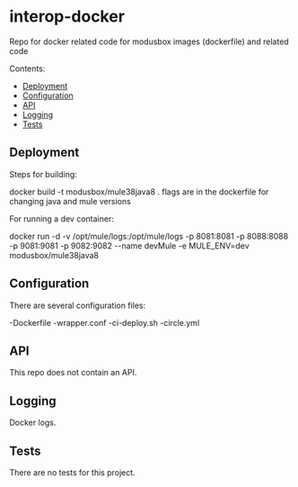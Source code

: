 # interop-docker

Repo for docker related code for modusbox images (dockerfile) and related code

Contents:

- [Deployment](#deployment)
- [Configuration](#configuration)
- [API](#api)
- [Logging](#logging)
- [Tests](#tests)

## Deployment

Steps for building:

docker build -t modusbox/mule38java8 .
flags are in the dockerfile for changing java and mule versions

For running a dev container: 

docker run -d -v /opt/mule/logs:/opt/mule/logs -p 8081:8081 -p 8088:8088 -p 9081:9081 -p 9082:9082 --name devMule -e MULE_ENV=dev modusbox/mule38java8

## Configuration

There are several configuration files:

-Dockerfile
-wrapper.conf
-ci-deploy.sh
-circle.yml

## API

This repo does not contain an API.

## Logging

Docker logs.

## Tests

There are no tests for this project.